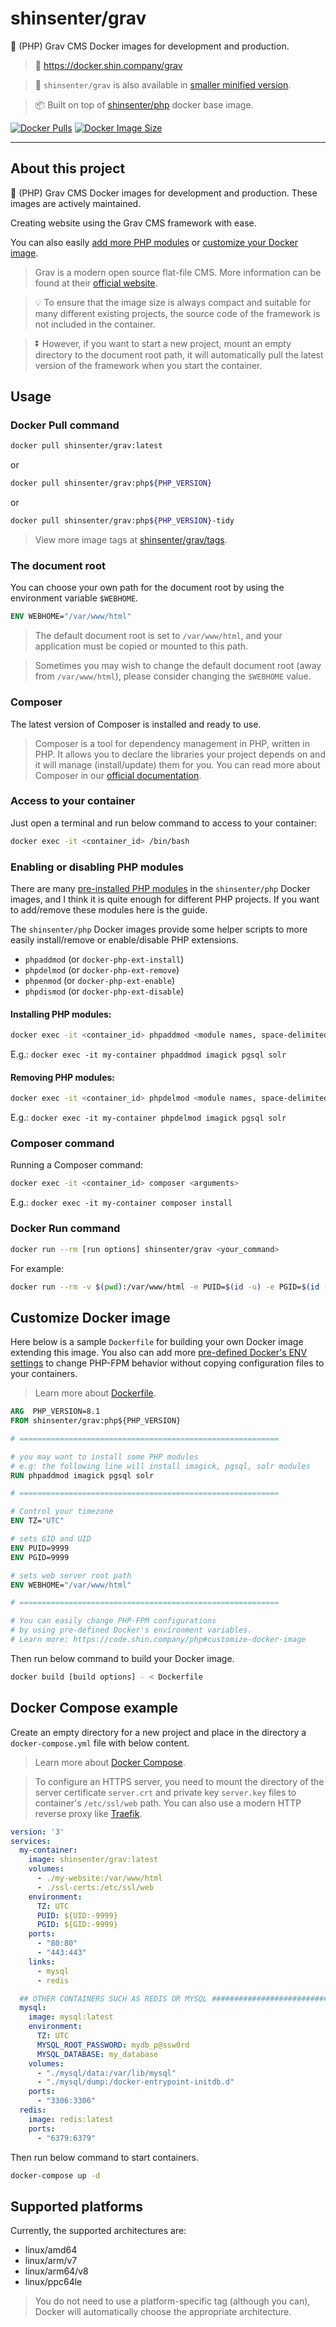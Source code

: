 # shinsenter/grav

🔰 (PHP) Grav CMS Docker images for development and production.

> 🔗 https://docker.shin.company/grav

> 🚀 `shinsenter/grav` is also available in [smaller minified version](https://docker.shin.company/grav/tags?page=1&name=tidy).

> 📦 Built on top of [shinsenter/php](https://docker.shin.company/php) docker base image.

[![Docker Pulls](https://img.shields.io/docker/pulls/shinsenter/grav)](https://docker.shin.company/grav) [![Docker Image Size](https://img.shields.io/docker/image-size/shinsenter/grav/latest?label=shinsenter%2Fgrav)](https://docker.shin.company/grav)

* * *

## About this project

🔰 (PHP) Grav CMS Docker images for development and production. These images are actively maintained.

Creating website using the Grav CMS framework with ease.

You can also easily [add more PHP modules](#enabling-or-disabling-php-modules) or [customize your Docker image](#customize-docker-image).

> Grav is a modern open source flat-file CMS. More information can be found at their [official website](https://getgrav.org).

> 💡 To ensure that the image size is always compact and suitable for many different existing projects, the source code of the framework is not included in the container.

> ⏬ However, if you want to start a new project, mount an empty directory to the document root path, it will automatically pull the latest version of the framework when you start the container.

## Usage

### Docker Pull command

```bash
docker pull shinsenter/grav:latest
```

or

```bash
docker pull shinsenter/grav:php${PHP_VERSION}
```

or

```bash
docker pull shinsenter/grav:php${PHP_VERSION}-tidy
```

> View more image tags at [shinsenter/grav/tags](https://docker.shin.company/grav/tags).

### The document root

You can choose your own path for the document root by using the environment variable `$WEBHOME`.

```Dockerfile
ENV WEBHOME="/var/www/html"
```

> The default document root is set to `/var/www/html`, and your application must be copied or mounted to this path.

> Sometimes you may wish to change the default document root (away from `/var/www/html`), please consider changing the `$WEBHOME` value.

### Composer

The latest version of Composer is installed and ready to use.

> Composer is a tool for dependency management in PHP, written in PHP. It allows you to declare the libraries your project depends on and it will manage (install/update) them for you. You can read more about Composer in our [official documentation](https://getcomposer.org/doc).

### Access to your container

Just open a terminal and run below command to access to your container:

```bash
docker exec -it <container_id> /bin/bash
```

### Enabling or disabling PHP modules

There are many [pre-installed PHP modules](https://code.shin.company/php#pre-installed-php-modules) in the `shinsenter/php` Docker images, and I think it is quite enough for different PHP projects. If you want to add/remove these modules here is the guide.

The `shinsenter/php` Docker images provide some helper scripts to more easily install/remove or enable/disable PHP extensions.
- `phpaddmod` (or `docker-php-ext-install`)
- `phpdelmod` (or `docker-php-ext-remove`)
- `phpenmod` (or `docker-php-ext-enable`)
- `phpdismod` (or `docker-php-ext-disable`)

#### Installing PHP modules:

```bash
docker exec -it <container_id> phpaddmod <module names, space-delimited list>
```

E.g.: `docker exec -it my-container phpaddmod imagick pgsql solr`

#### Removing PHP modules:

```bash
docker exec -it <container_id> phpdelmod <module names, space-delimited list>
```

E.g.: `docker exec -it my-container phpdelmod imagick pgsql solr`

### Composer command

Running a Composer command:

```bash
docker exec -it <container_id> composer <arguments>
```

E.g.: `docker exec -it my-container composer install`

### Docker Run command

```bash
docker run --rm [run options] shinsenter/grav <your_command>
```

For example:

```bash
docker run --rm -v $(pwd):/var/www/html -e PUID=$(id -u) -e PGID=$(id -g) shinsenter/grav composer dump-autoload
```

## Customize Docker image

Here below is a sample `Dockerfile` for building your own Docker image extending this image. You also can add more [pre-defined Docker's ENV settings](https://code.shin.company/php#customize-docker-image) to change PHP-FPM behavior without copying configuration files to your containers.

> Learn more about [Dockerfile](https://docs.docker.com/engine/reference/builder).

```Dockerfile
ARG  PHP_VERSION=8.1
FROM shinsenter/grav:php${PHP_VERSION}

# ==========================================================

# you may want to install some PHP modules
# e.g: the following line will install imagick, pgsql, solr modules
RUN phpaddmod imagick pgsql solr

# ==========================================================

# Control your timezone
ENV TZ="UTC"

# sets GID and UID
ENV PUID=9999
ENV PGID=9999

# sets web server root path
ENV WEBHOME="/var/www/html"

# ==========================================================

# You can easily change PHP-FPM configurations
# by using pre-defined Docker's environment variables.
# Learn more: https://code.shin.company/php#customize-docker-image
```

Then run below command to build your Docker image.

```bash
docker build [build options] - < Dockerfile
```

## Docker Compose example

Create an empty directory for a new project and place in the directory a `docker-compose.yml` file with below content.

> Learn more about [Docker Compose](https://docs.docker.com/compose).

> To configure an HTTPS server, you need to mount the directory of the server certificate `server.crt` and private key `server.key` files to container's `/etc/ssl/web` path. You can also use a modern HTTP reverse proxy like [Traefik](https://hub.docker.com/_/traefik).

```yml
version: '3'
services:
  my-container:
    image: shinsenter/grav:latest
    volumes:
      - ./my-website:/var/www/html
      - ./ssl-certs:/etc/ssl/web
    environment:
      TZ: UTC
      PUID: ${UID:-9999}
      PGID: ${GID:-9999}
    ports:
      - "80:80"
      - "443:443"
    links:
      - mysql
      - redis

  ## OTHER CONTAINERS SUCH AS REDIS OR MYSQL ###################################
  mysql:
    image: mysql:latest
    environment:
      TZ: UTC
      MYSQL_ROOT_PASSWORD: mydb_p@ssw0rd
      MYSQL_DATABASE: my_database
    volumes:
      - "./mysql/data:/var/lib/mysql"
      - "./mysql/dump:/docker-entrypoint-initdb.d"
    ports:
      - "3306:3306"
  redis:
    image: redis:latest
    ports:
      - "6379:6379"
```

Then run below command to start containers.

```bash
docker-compose up -d
```

## Supported platforms

Currently, the supported architectures are:

- linux/amd64
- linux/arm/v7
- linux/arm64/v8
- linux/ppc64le

> You do not need to use a platform-specific tag (although you can), Docker will automatically choose the appropriate architecture.